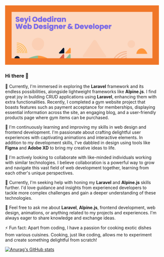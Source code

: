 [![MasterHead](https://github.com/seyiodediran/seyiodediran/blob/master/banner.png)](https://github.com/seyiodediran)


### Hi there 👋


🔭 Currently, I'm immersed in exploring the **Laravel** framework and its endless possibilities, alongside lightweight frameworks like **Alpine.js**. I find great joy in building CRUD applications using **Laravel**, enhancing them with extra functionalities. Recently, I completed a gym website project that boasts features such as payment acceptance for memberships, displaying essential information across the site, an engaging blog, and a user-friendly products page where gym items can be purchased.

📖 I'm continuously learning and improving my skills in web design and frontend development. I'm passionate about crafting delightful user experiences with captivating animations and interactive elements. In addition to my development skills, I've dabbled in design using tools like **Figma** and **Adobe XD** to bring my creative ideas to life.

👥 I'm actively looking to collaborate with like-minded individuals working with similar technologies. I believe collaboration is a powerful way to grow and navigate this vast field of web development together, learning from each other's unique perspectives.

🤔 Currently, I'm seeking help with honing my **Laravel** and **Alpine.js** skills further. I'd love guidance and insights from experienced developers to tackle more complex challenges and gain a deeper understanding of these technologies.

💬 Feel free to ask me about **Laravel**, **Alpine.js**, frontend development, web design, animations, or anything related to my projects and experiences. I'm always eager to share knowledge and exchange ideas.

⚡ Fun fact: Apart from coding, I have a passion for cooking exotic dishes from various cuisines. Cooking, just like coding, allows me to experiment and create something delightful from scratch!

[![Anurag's GitHub stats](https://github-readme-stats.vercel.app/api?username=seyiodediran)](https://github.com/anuraghazra/github-readme-stats)


